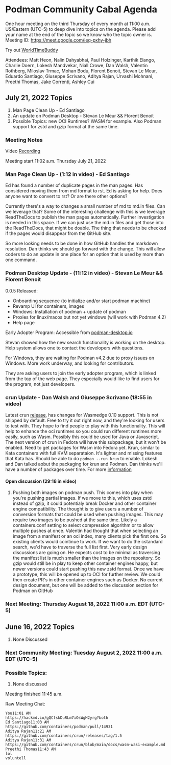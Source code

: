 # Podman Community Cabal Agenda

One hour meeting on the third Thursday of every month at 11:00 a.m. US/Eastern (UTC-5) to deep dive into topics on the agenda. Please add your name at the end of the topic so we know who the topic owner is.
Meeting ID: https://meet.google.com/ieq-pxhy-jbh

Try out [WorldTimeBuddy](https://www.worldtimebuddy.com/?pl=1&amp;lid=5,0&amp;h=5&amp;date=7/21/2022%7C3&amp;hf=1)

Attendees: Matt Heon, Nalin Dahyabhai, Paul Holzinger, Karthik Elango, Charlie Doern, Lokesh Mandvekar, Niall Crowe, Dan Walsh, Valentin Rothberg, Miloslav Trmac, Mohan Bodu, Florent Benoit, Stevan Le Meur, Eduardo Santiago, Giuseppe Scrivano, Aditya Rajan, Urvashi Mohnani, Preethi Thomas, Jake Correnti, Ashley Cui

## July 21, 2022 Topics
1. Man Page Clean Up - Ed Santiago
2. An update on Podman Desktop - Stevan Le Meur && Florent Benoit
3. Possible Topics: new OCI Runtimes?  WASM for example. Also Podman support for zstd and gzip format at the same time. 

### Meeting Notes
Video [Recording](https://youtu.be/aV6RYlF9Ocs)

Meeting start 11:02 a.m. Thursday July 21, 2022

### Man Page Clean Up - (1:12 in video) - Ed Santiago

Ed has found a number of duplicate pages in the man pages.  Has considered moving them from md format to rst.  Ed is asking for help.  Does anyone want to convert to rst?  Or are there other options?

Currently there's a way to changes a small number of md to md.in files.  Can we leverage that?  Some of the interesting challenge with this is we leverage ReadTheDocs to publish the man pages automatically.  Further investigation is needed in this space.  If we can just use the md.in files and get those into the ReadTheDocs, that might be doable.  The thing that needs to be checked if the pages would disappear from the GitHub site.

So more looking needs to be done in how GitHub handles the markdown resolution.  Dan thinks we should go forward with the change.  This will allow coders to do an update in one place for an option that is used by more than one command.

### Podman Desktop Update - (11:12 in video) - Stevan Le Meur && Florent Benoit

0.0.5 Released:
- Onboarding sequence (to initialize and/or start podman machine)
- Revamp UI for containers, images
- Windows: Installation of podman + update of podman 
- Proxies for linux/macos but not yet windows (will work with Podman 4.2)
- Help page

Early Adopter Program: Accessible from [podman-desktop.io](https://podman-desktop.io/)

Stevan showed how the new search functionality is working on the desktop.  Help system allows one to contact the developers with questions.

For Windows, they are waiting for Podman v4.2 due to proxy issues on Windows.  More work underway, and looking for contributors.

They are asking users to join the early adopter program, which is linked from the top of the web page.  They especially would like to find users for the program, not just developers.

### crun Update - Dan Walsh and Giuseppe Scrivano (18:55 in video)

Latest crun [release](https://github.com/containers/crun/releases/tag/1.5), has changes for Wasmedge 0.10 support.  This is not shipped by default.  Free to try it out right now, and they're looking for users to test with.  They hope to find people to play with this functionality. This will help to enhance the oci runtimes so you could run different runtimes more easily, such as Wasm.  Possibly this could be used for Java or Javascript.  The next version of crun in Fedora will have this subpackage, but it won't be enabled.  Need to get packages for Wasm into Fedora yet.  Krun, similar to Kata containers with full KVM separataion.  It's lighter and missing features that Kata has.  Should be able to do `podman --run krun` to enable.  Lokesh and Dan talked aobut the packaging for krun and Podman.  Dan thinks we'll have a number of packages over time.  For more [information](https://github.com/containers/crun/blob/main/docs/wasm-wasi-example.md)

#### Open discussion (29:18 in video)

1.  Pushing both images on podman push.  This comes into play when you're pushing partial images.  If we move to this, which uses zstd instead of gzip, it could potentialy break Docker and other container engine compatibility.  The thought is to give users a number of conversion formats that could be used when pushing images.  This may require two images to be pushed at the same time.  Likely a containers.conf setting to select compression algorithm or to allow multiple pushes at once.  Valentin had thought that when selecting an image from a manifest or an oci index, many clients pick the first one.  So existing clients would cointinue to work.  If we want to do the cstandard search, we'd have to traverse the full list first.  Very early design discussions are going on.  He expects cost to be minimal as traversing the manifest list is much smaller than the images on the repository.  So gzip would still be in play to keep other container engines happy, but newer versions could start pushing this new zstd format.   Once we have a prototype, this will be opened up to OCI for further review.  We could then create PR's in other container engines such as Docker.  No current design document, but one will be added to the discussion section for Podman on GitHub


### Next Meeting: Thursday August 18, 2022 11:00 a.m. EDT (UTC-5)
## June 16, 2022 Topics
1. None Discussed

### Next Community Meeting: Tuesday August 2, 2022 11:00 a.m. EDT (UTC-5)

### Possible Topics:
1. None discussed

Meeting finished 11:45 a.m.

Raw Meeting Chat:

```
You11:01 AM
https://hackmd.io/gQCfskDuRLm7iOsWgH2yrg?both
Ed Santiago11:03 AM
https://github.com/containers/podman/pull/14931
Aditya Rajan11:21 AM
https://github.com/containers/crun/releases/tag/1.5
Aditya Rajan11:31 AM
https://github.com/containers/crun/blob/main/docs/wasm-wasi-example.md
Preethi Thomas11:43 AM
lol
voluntell
```
